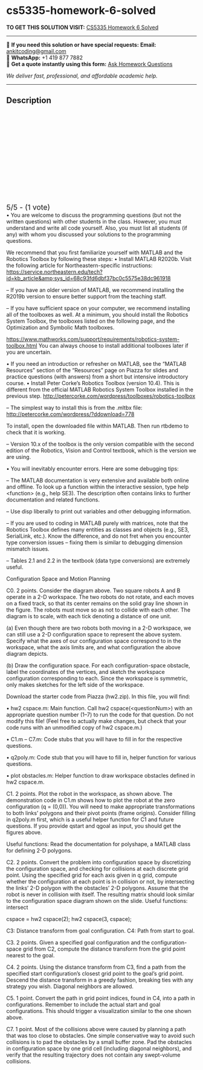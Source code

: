 # cs5335-homework-6-solved
**TO GET THIS SOLUTION VISIT:** [CS5335 Homework 6 Solved](https://www.ankitcodinghub.com/product/cs5335-please-remember-the-following-policies-solved-2/)


---

📩 **If you need this solution or have special requests:** **Email:** ankitcoding@gmail.com  
📱 **WhatsApp:** +1 419 877 7882  
📄 **Get a quote instantly using this form:** [Ask Homework Questions](https://www.ankitcodinghub.com/services/ask-homework-questions/)

*We deliver fast, professional, and affordable academic help.*

---

<h2>Description</h2>



<div class="kk-star-ratings kksr-auto kksr-align-center kksr-valign-top" data-payload="{&quot;align&quot;:&quot;center&quot;,&quot;id&quot;:&quot;109468&quot;,&quot;slug&quot;:&quot;default&quot;,&quot;valign&quot;:&quot;top&quot;,&quot;ignore&quot;:&quot;&quot;,&quot;reference&quot;:&quot;auto&quot;,&quot;class&quot;:&quot;&quot;,&quot;count&quot;:&quot;1&quot;,&quot;legendonly&quot;:&quot;&quot;,&quot;readonly&quot;:&quot;&quot;,&quot;score&quot;:&quot;5&quot;,&quot;starsonly&quot;:&quot;&quot;,&quot;best&quot;:&quot;5&quot;,&quot;gap&quot;:&quot;4&quot;,&quot;greet&quot;:&quot;Rate this product&quot;,&quot;legend&quot;:&quot;5\/5 - (1 vote)&quot;,&quot;size&quot;:&quot;24&quot;,&quot;title&quot;:&quot;CS5335 Homework 6 Solved&quot;,&quot;width&quot;:&quot;138&quot;,&quot;_legend&quot;:&quot;{score}\/{best} - ({count} {votes})&quot;,&quot;font_factor&quot;:&quot;1.25&quot;}">

<div class="kksr-stars">

<div class="kksr-stars-inactive">
            <div class="kksr-star" data-star="1" style="padding-right: 4px">


<div class="kksr-icon" style="width: 24px; height: 24px;"></div>
        </div>
            <div class="kksr-star" data-star="2" style="padding-right: 4px">


<div class="kksr-icon" style="width: 24px; height: 24px;"></div>
        </div>
            <div class="kksr-star" data-star="3" style="padding-right: 4px">


<div class="kksr-icon" style="width: 24px; height: 24px;"></div>
        </div>
            <div class="kksr-star" data-star="4" style="padding-right: 4px">


<div class="kksr-icon" style="width: 24px; height: 24px;"></div>
        </div>
            <div class="kksr-star" data-star="5" style="padding-right: 4px">


<div class="kksr-icon" style="width: 24px; height: 24px;"></div>
        </div>
    </div>

<div class="kksr-stars-active" style="width: 138px;">
            <div class="kksr-star" style="padding-right: 4px">


<div class="kksr-icon" style="width: 24px; height: 24px;"></div>
        </div>
            <div class="kksr-star" style="padding-right: 4px">


<div class="kksr-icon" style="width: 24px; height: 24px;"></div>
        </div>
            <div class="kksr-star" style="padding-right: 4px">


<div class="kksr-icon" style="width: 24px; height: 24px;"></div>
        </div>
            <div class="kksr-star" style="padding-right: 4px">


<div class="kksr-icon" style="width: 24px; height: 24px;"></div>
        </div>
            <div class="kksr-star" style="padding-right: 4px">


<div class="kksr-icon" style="width: 24px; height: 24px;"></div>
        </div>
    </div>
</div>


<div class="kksr-legend" style="font-size: 19.2px;">
            5/5 - (1 vote)    </div>
    </div>
• You are welcome to discuss the programming questions (but not the written questions) with other students in the class. However, you must understand and write all code yourself. Also, you must list all students (if any) with whom you discussed your solutions to the programming questions.

We recommend that you first familiarize yourself with MATLAB and the Robotics Toolbox by following these steps: • Install MATLAB R2020b. Visit the following article for Northeastern-specific instructions: https://service.northeastern.edu/tech?id=kb_article&amp;sys_id=68c93fd6dbf37bc0c5575e38dc961918

– If you have an older version of MATLAB, we recommend installing the R2019b version to ensure better support from the teaching staff.

– If you have sufficient space on your computer, we recommend installing all of the toolboxes as well. At a minimum, you should install the Robotics System Toolbox, the toolboxes listed on the following page, and the Optimization and Symbolic Math toolboxes.

https://www.mathworks.com/support/requirements/robotics-system-toolbox.html You can always choose to install additional toolboxes later if you are uncertain.

• If you need an introduction or refresher on MATLAB, see the “MATLAB Resources” section of the “Resources” page on Piazza for slides and practice questions (with answers) from a short but intensive introductory course. • Install Peter Corke’s Robotics Toolbox (version 10.4). This is different from the official MATLAB Robotics System Toolbox installed in the previous step. http://petercorke.com/wordpress/toolboxes/robotics-toolbox

– The simplest way to install this is from the .mltbx file: http://petercorke.com/wordpress/?ddownload=778

To install, open the downloaded file within MATLAB. Then run rtbdemo to check that it is working.

– Version 10.x of the toolbox is the only version compatible with the second edition of the Robotics, Vision and Control textbook, which is the version we are using.

• You will inevitably encounter errors. Here are some debugging tips:

– The MATLAB documentation is very extensive and available both online and offline. To look up a function within the interactive session, type help &lt;function&gt; (e.g., help SE3). The description often contains links to further documentation and related functions.

– Use disp liberally to print out variables and other debugging information.

– If you are used to coding in MATLAB purely with matrices, note that the Robotics Toolbox defines many entities as classes and objects (e.g., SE3, SerialLink, etc.). Know the difference, and do not fret when you encounter type conversion issues – fixing them is similar to debugging dimension mismatch issues.

– Tables 2.1 and 2.2 in the textbook (data type conversions) are extremely useful.

Configuration Space and Motion Planning

C0. 2 points. Consider the diagram above. Two square robots A and B operate in a 2-D workspace. The two robots do not rotate, and each moves on a fixed track, so that its center remains on the solid gray line shown in the figure. The robots must move so as not to collide with each other. The diagram is to scale, with each tick denoting a distance of one unit.

(a) Even though there are two robots both moving in a 2-D workspace, we can still use a 2-D configuration space to represent the above system. Specify what the axes of our configuration space correspond to in the workspace, what the axis limits are, and what configuration the above diagram depicts.

(b) Draw the configuration space. For each configuration-space obstacle, label the coordinates of the vertices, and sketch the workspace configuration corresponding to each. Since the workspace is symmetric, only makes sketches for the left side of the workspace.

Download the starter code from Piazza (hw2.zip). In this file, you will find:

• hw2 cspace.m: Main function. Call hw2 cspace(&lt;questionNum&gt;) with an appropriate question number (1–7) to run the code for that question. Do not modify this file! (Feel free to actually make changes, but check that your code runs with an unmodified copy of hw2 cspace.m.)

• C1.m – C7.m: Code stubs that you will have to fill in for the respective questions.

• q2poly.m: Code stub that you will have to fill in, helper function for various questions.

• plot obstacles.m: Helper function to draw workspace obstacles defined in hw2 cspace.m.

C1. 2 points. Plot the robot in the workspace, as shown above. The demonstration code in C1.m shows how to plot the robot at the zero configuration (q = (0,0)). You will need to make appropriate transformations to both links’ polygons and their pivot points (frame origins). Consider filling in q2poly.m first, which is a useful helper function for C1 and future questions. If you provide qstart and qgoal as input, you should get the figures above.

Useful functions: Read the documentation for polyshape, a MATLAB class for defining 2-D polygons.

C2. 2 points. Convert the problem into configuration space by discretizing the configuration space, and checking for collisions at each discrete grid point. Using the specified grid for each axis given in q grid, compute whether the configuration at each point is in collision or not, by intersecting the links’ 2-D polygon with the obstacles’ 2-D polygons. Assume that the robot is never in collision with itself. The resulting matrix should look similar to the configuration space diagram shown on the slide. Useful functions: intersect

cspace = hw2 cspace(2); hw2 cspace(3, cspace);

C3: Distance transform from goal configuration. C4: Path from start to goal.

C3. 2 points. Given a specified goal configuration and the configuration-space grid from C2, compute the distance transform from the grid point nearest to the goal.

C4. 2 points. Using the distance transform from C3, find a path from the specified start configuration’s closest grid point to the goal’s grid point. Descend the distance transform in a greedy fashion, breaking ties with any strategy you wish. Diagonal neighbors are allowed.

C5. 1 point. Convert the path in grid point indices, found in C4, into a path in configurations. Remember to include the actual start and goal configurations. This should trigger a visualization similar to the one shown above.

C7. 1 point. Most of the collisions above were caused by planning a path that was too close to obstacles. One simple conservative way to avoid such collisions is to pad the obstacles by a small buffer zone. Pad the obstacles in configuration space by one grid cell (including diagonal neighbors), and verify that the resulting trajectory does not contain any swept-volume collisions.
